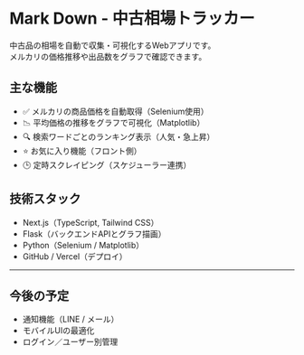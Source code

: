 # Mark Down - 中古相場トラッカー

中古品の相場を自動で収集・可視化するWebアプリです。  
メルカリの価格推移や出品数をグラフで確認できます。

## 主な機能

- ✅ メルカリの商品価格を自動取得（Selenium使用）
- 📉 平均価格の推移をグラフで可視化（Matplotlib）
- 🔍 検索ワードごとのランキング表示（人気・急上昇）
- ⭐️ お気に入り機能（フロント側）
- 🕒 定時スクレイピング（スケジューラー連携）

## 技術スタック

- Next.js（TypeScript, Tailwind CSS）
- Flask（バックエンドAPIとグラフ描画）
- Python（Selenium / Matplotlib）
- GitHub / Vercel（デプロイ）

---

## 今後の予定

- 通知機能（LINE / メール）
- モバイルUIの最適化
- ログイン／ユーザー別管理